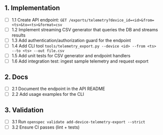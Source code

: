 ## 1. Implementation
- [ ] 1.1 Create API endpoint: `GET /exports/telemetry?device_id=<id>&from=<ts>&to=<ts>&format=csv`
- [ ] 1.2 Implement streaming CSV generator that queries the DB and streams results
- [ ] 1.3 Add authentication/authorization guard for the endpoint
- [ ] 1.4 Add CLI tool `tools/telemetry_export.py --device <id> --from <ts> --to <ts> --out file.csv`
- [ ] 1.5 Add unit tests for CSV generator and endpoint handlers
- [ ] 1.6 Add integration test: ingest sample telemetry and request export

## 2. Docs
- [ ] 2.1 Document the endpoint in the API README
- [ ] 2.2 Add usage examples for the CLI

## 3. Validation
- [ ] 3.1 Run `openspec validate add-device-telemetry-export --strict`
- [ ] 3.2 Ensure CI passes (lint + tests)
